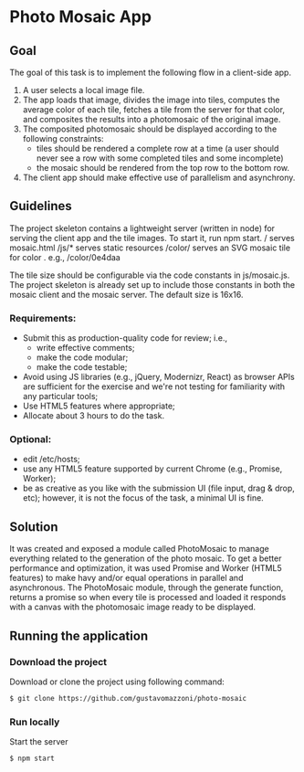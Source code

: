 # Photo Mosaic App
## Goal

The goal of this task is to implement the following flow in a client-side app.
1. A user selects a local image file.
2. The app loads that image, divides the image into tiles, computes the average
   color of each tile, fetches a tile from the server for that color, and
   composites the results into a photomosaic of the original image.
3. The composited photomosaic should be displayed according to the following
   constraints:
    - tiles should be rendered a complete row at a time (a user should never
      see a row with some completed tiles and some incomplete)
    - the mosaic should be rendered from the top row to the bottom row.
4. The client app should make effective use of parallelism and asynchrony.


## Guidelines

The project skeleton contains a lightweight server (written in node) for
serving the client app and the tile images. To start it, run npm start.
  /              serves mosaic.html
  /js/*          serves static resources
  /color/<hex>   serves an SVG mosaic tile for color <hex>.  e.g., /color/0e4daa

The tile size should be configurable via the code constants in js/mosaic.js.
The project skeleton is already set up to include those constants in both the
mosaic client and the mosaic server.  The default size is 16x16.

### Requirements:
 - Submit this as production-quality code for review; i.e.,
   - write effective comments; 
   - make the code modular;
   - make the code testable;
 - Avoid using JS libraries (e.g., jQuery, Modernizr, React) as browser APIs
   are sufficient for the exercise and we're not testing for familiarity with
   any particular tools;
 - Use HTML5 features where appropriate;
 - Allocate about 3 hours to do the task.

### Optional:
 - edit /etc/hosts;
 - use any HTML5 feature supported by current Chrome (e.g., Promise, Worker);
 - be as creative as you like with the submission UI (file input, drag & drop,
   etc); however, it is not the focus of the task, a minimal UI is fine.

## Solution

It was created and exposed a module called PhotoMosaic to manage everything related to the generation of the photo mosaic. To get a better performance and optimization, it was used Promise and Worker (HTML5 features) to make havy and/or equal operations in parallel and asynchronous.
The PhotoMosaic module, through the generate function, returns a promise so when every tile is processed and loaded it responds with a canvas with the photomosaic image ready to be displayed.

## Running the application
### Download the project
Download or clone the project using following command:
```sh
$ git clone https://github.com/gustavomazzoni/photo-mosaic
```

### Run locally
Start the server
```sh
$ npm start
```

